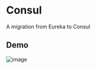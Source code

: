 # Consul
A migration from Eureka to Consul

## Demo 

![image](https://github.com/user-attachments/assets/88f6bd53-3750-491d-b563-020537a650b7)

